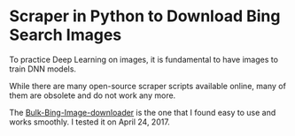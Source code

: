 # Scraper in Python to Download Bing Search Images

To practice Deep Learning on images, it is fundamental to have images to train DNN models. 

While there are many open-source scraper scripts available online, many of them are obsolete and do not work any more. 

The [Bulk-Bing-Image-downloader](https://github.com/ostrolucky/Bulk-Bing-Image-downloader) is the one that I found easy to use and works smoothly. I tested it on April 24, 2017. 
